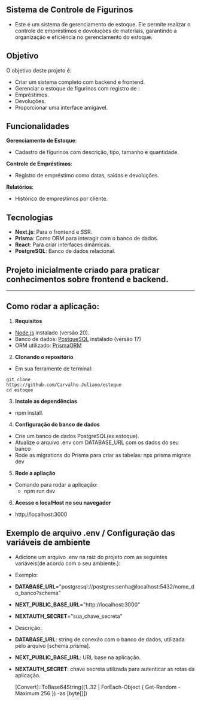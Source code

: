 ## Sistema de Controle de Figurinos

- Este é um sistema de gerenciamento de estoque. Ele permite realizar o controle de empréstimos e dovoluções de materiais, garantindo a organização e eficiência no gerenciamento do estoque.

## Objetivo

O objetivo deste projeto é:

- Criar um sistema completo com backend e frontend.
- Gerenciar o estoque de figurinos com registro de :
- Empréstimos.
- Devoluções.
- Proporcionar uma interface amigável.

## Funcionalidades

**Gerenciamento de Estoque**:

- Cadastro de figurinos com descrição, tipo, tamanho e quantidade.

**Controle de Empréstimos**:

- Registro de empréstimo como datas, saidas e devoluções.

**Relatórios**:

- Histórico de emprestimos por cliente.

## Tecnologias

- **Next.js**: Para o frontend e SSR.
- **Prisma**: Como ORM para interagir com o banco de dados.
- **React**: Para criar interfaces dinâmicas.
- **PostgreSQL**: Banco de dados relacional.

## Projeto inicialmente criado para praticar conhecimentos sobre frontend e backend.

---

## Como rodar a aplicação:

1. **Requisitos**

- [Node.js](https://nodejs.org/pt) instalado (versão 20).
- Banco de dados: [PostqueSQL](https://www.postgresql.org/) instalado (versão 17)
- ORM utilizado: [PrismaORM](https://www.prisma.io/)

2. **Clonando o repositório**

- Em sua ferramente de terminal:

```
git clone
https://github.com/Carvalho-Juliano/estoque
cd estoque
```

3. **Instale as dependências**

- npm install.

4. **Configuração do banco de dados**

- Crie um banco de dados PostgreSQL(ex:estoque).
- Atualize o arquivo .env com DATABASE_URL com os dados do seu banco
- Rode as migrations do Prisma para criar as tabelas: npx prisma migrate dev

5. **Rode a apliação**

- Comando para rodar a aplicação:
  - npm run dev

6. **Acesse o localHost no seu navegador**

- http://localhost:3000

## Exemplo de arquivo .env / Configuração das variáveis de ambiente

- Adicione um arquivo .env na raiz do projeto com as seguintes variáveis(de acordo com o seu ambiente.):

- Exemplo:
- **DATABASE_URL**="postgresql://postgres:senha@localhost:5432/nome_do_banco?schema"
- **NEXT_PUBLIC_BASE_URL**="http://localhost:3000"
- **NEXTAUTH_SECRET**="sua_chave_secreta"

- Descrição:
- **DATABASE_URL**: string de conexão com o banco de dados, utilizada pelo arquivo [schema.prisma].
- **NEXT_PUBLIC_BASE_URL**: URL base na aplicação.
- **NEXTAUTH_SECRET**: chave secreta utilizada para autenticar as rotas da aplicação.

  [Convert]::ToBase64String((1..32 | ForEach-Object { Get-Random -Maximum 256 }) -as [byte[]])
